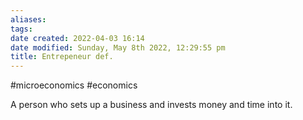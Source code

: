 ```yaml
---
aliases: 
tags: 
date created: 2022-04-03 16:14
date modified: Sunday, May 8th 2022, 12:29:55 pm
title: Entrepeneur def.
---
```


#microeconomics #economics

A person who sets up a business and invests money and time into it.